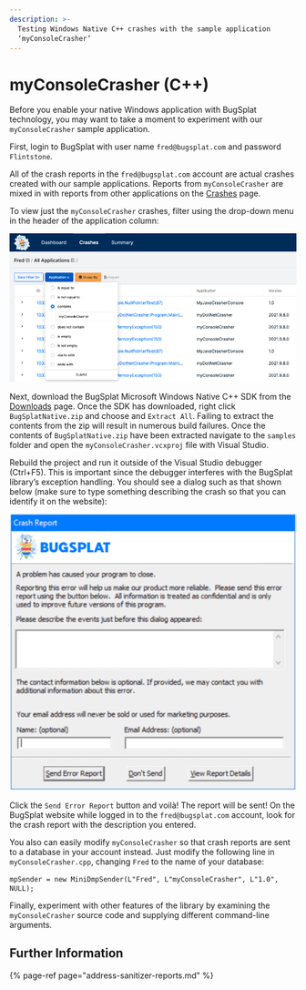 ```yaml
---
description: >-
  Testing Windows Native C++ crashes with the sample application
  ‘myConsoleCrasher’
---
```


# myConsoleCrasher \(C++\)

Before you enable your native Windows application with BugSplat technology, you may want to take a moment to experiment with our `myConsoleCrasher` sample application.

First, login to BugSplat with user name `fred@bugsplat.com` and password `Flintstone`.

All of the crash reports in the `fred@bugsplat.com` account are actual crashes created with our sample applications. Reports from `myConsoleCrasher` are mixed in with reports from other applications on the [Crashes](https://app.bugsplat.com/v2/crashes) page.

To view just the `myConsoleCrasher` crashes, filter using the drop-down menu in the header of the application column:

![Search for Crashes Containing MyConsoleCrasher](../../../../.gitbook/assets/my-console-crasher-search.png)

Next, download the BugSplat Microsoft Windows Native C++ SDK from the [Downloads](https://www.bugsplat.com/docs/sdk/) page. Once the SDK has downloaded, right click `BugSplatNative.zip` and choose and `Extract All`. Failing to extract the contents from the zip will result in numerous build failures. Once the contents of `BugSplatNative.zip` have been extracted navigate to the `samples` folder and open the `myConsoleCrasher.vcxproj` file with Visual Studio.

Rebuild the project and run it outside of the Visual Studio debugger \(Ctrl+F5\). This is important since the debugger interferes with the BugSplat library’s exception handling. You should see a dialog such as that shown below \(make sure to type something describing the crash so that you can identify it on the website\):

![BugSplat Crash Dialog](../../../../.gitbook/assets/bugsplat-crash-dialog%20%282%29%20%282%29%20%282%29%20%282%29%20%282%29%20%282%29%20%282%29.png)

Click the `Send Error Report` button and voilà! The report will be sent! On the BugSplat website while logged in to the `fred@bugsplat.com` account, look for the crash report with the description you entered.

You also can easily modify `myConsoleCrasher` so that crash reports are sent to a database in your account instead. Just modify the following line in `myConsoleCrasher.cpp`, changing `Fred` to the name of your database:

```text
mpSender = new MiniDmpSender(L"Fred", L"myConsoleCrasher", L"1.0", NULL);
```

Finally, experiment with other features of the library by examining the `myConsoleCrasher` source code and supplying different command-line arguments.

## Further Information

{% page-ref page="address-sanitizer-reports.md" %}


